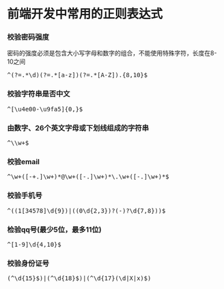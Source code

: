 # 前端开发中常用的正则表达式

### 校验密码强度
密码的强度必须是包含大小写字母和数字的组合，不能使用特殊字符，长度在8-10之间
<pre>^(?=.*\d)(?=.*[a-z])(?=.*[A-Z]).{8,10}$</pre>

### 校验字符串是否中文 
<pre>^[\u4e00-\u9fa5]{0,}$</pre>

### 由数字、26个英文字母或下划线组成的字符串
<pre>^\\w+$</pre>

### 校验email
<pre>^\w+([-+.]\w+)*@\w+([-.]\w+)*\.\w+([-.]\w+)*$</pre>

### 校验手机号
<pre>^((1[34578]\d{9})|((0\d{2,3})?(-)?\d{7,8}))$</pre>

### 检验qq号(最少5位，最多11位)
<pre>^[1-9]\d{4,10}$</pre>

### 校验身份证号
<pre>(^\d{15}$)|(^\d{18}$)|(^\d{17}(\d|X|x)$)</pre>
